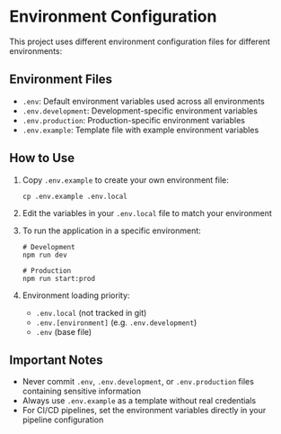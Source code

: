 # Environment Configuration

This project uses different environment configuration files for different environments:

## Environment Files

- `.env`: Default environment variables used across all environments
- `.env.development`: Development-specific environment variables
- `.env.production`: Production-specific environment variables
- `.env.example`: Template file with example environment variables

## How to Use

1. Copy `.env.example` to create your own environment file:
   ```
   cp .env.example .env.local
   ```

2. Edit the variables in your `.env.local` file to match your environment

3. To run the application in a specific environment:
   ```
   # Development
   npm run dev
   
   # Production
   npm run start:prod
   ```

4. Environment loading priority:
   - `.env.local` (not tracked in git)
   - `.env.[environment]` (e.g. `.env.development`)
   - `.env` (base file)

## Important Notes

- Never commit `.env`, `.env.development`, or `.env.production` files containing sensitive information
- Always use `.env.example` as a template without real credentials
- For CI/CD pipelines, set the environment variables directly in your pipeline configuration 